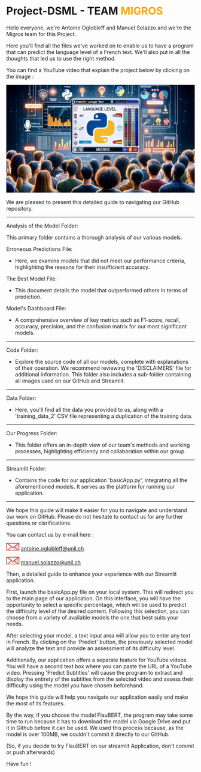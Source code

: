 <h1>Project-DSML - TEAM <span style="color: orange;">MIGROS</span></h1>



Hello everyone, we're Antoine Oglobleff and Manuel Solazzo and we're the Migros team for this Project.

Here you'll find all the files we've worked on to enable us to have a program that can predict the language level of a French text. We'll also put in all the thoughts that led us to use the right method.

You can find a YouTube video that explain the project below by clicking on the image :

[![Miniature de la vidéo](https://github.com/Oglo/Project-DSML/blob/main/Code/images/YTVideoImage.jpeg)](https://www.youtube.com/watch?v=o2FGTH8IWBA)

 

We are pleased to present this detailed guide to navigating our GitHub repository.

-------

Analysis of the Model Folder: 

This primary folder contains a thorough analysis of our various models.

Erroneous Predictions File:

- Here, we examine models that did not meet our performance criteria, highlighting the reasons for their insufficient accuracy.


The Best Model File: 

- This document details the model that outperformed others in terms of prediction.

Model's Dashboard File:

- A comprehensive overview of key metrics such as F1-score, recall, accuracy, precision, and the confusion matrix for our most significant models.

---

Code Folder: 

- Explore the source code of all our models, complete with explanations of their operation. We recommend reviewing the 'DISCLAIMERS' file for additional information. This folder also includes a sub-folder containing all images used on our GitHub and Streamlit.

----

Data Folder: 

- Here, you'll find all the data you provided to us, along with a 'training_data_2' CSV file representing a duplication of the training data.

----

Our Progress Folder: 

- This folder offers an in-depth view of our team's methods and working processes, highlighting efficiency and collaboration within our group.

----

Streamlit Folder:


- Contains the code for our application 'basicApp.py', integrating all the aforementioned models. It serves as the platform for running our application.

----

We hope this guide will make it easier for you to navigate and understand our work on GitHub. Please do not hesitate to contact us for any further questions or clarifications.


You can contact us by e-mail here :

<img src="https://raw.githubusercontent.com/Oglo/Project-DSML/main/Code/images/logomail.png" alt="Email Logo" width="35" height="20">      antoine.oglobleff@unil.ch

<img src="https://raw.githubusercontent.com/Oglo/Project-DSML/main/Code/images/logomail.png" alt="Email Logo" width="35" height="20">      manuel.solazzo@unil.ch





Then, a detailed guide to enhance your experience with our Streamlit application.

First, launch the basicApp.py file on your local system. This will redirect you to the main page of our application. On this interface, you will have the opportunity to select a specific percentage, which will be used to predict the difficulty level of the desired content. Following this selection, you can choose from a variety of available models the one that best suits your needs.

After selecting your model, a text input area will allow you to enter any text in French. By clicking on the 'Predict' button, the previously selected model will analyze the text and provide an assessment of its difficulty level.

Additionally, our application offers a separate feature for YouTube videos. You will have a second text box where you can paste the URL of a YouTube video. Pressing 'Predict Subtitles' will cause the program to extract and display the entirety of the subtitles from the selected video and assess their difficulty using the model you have chosen beforehand.

We hope this guide will help you navigate our application easily and make the most of its features. 

By the way, if you choose the model FlauBERT, the program may take some time to run because it has to download the model via Google Drive and put it in Github before it can be used.
We used this process because, as the model is over 100MB, we couldn't commit it directly to our GitHub.

(So, if you decide to try FlauBERT on our streamlit Application, don't commit or push afterwards)

Have fun !
